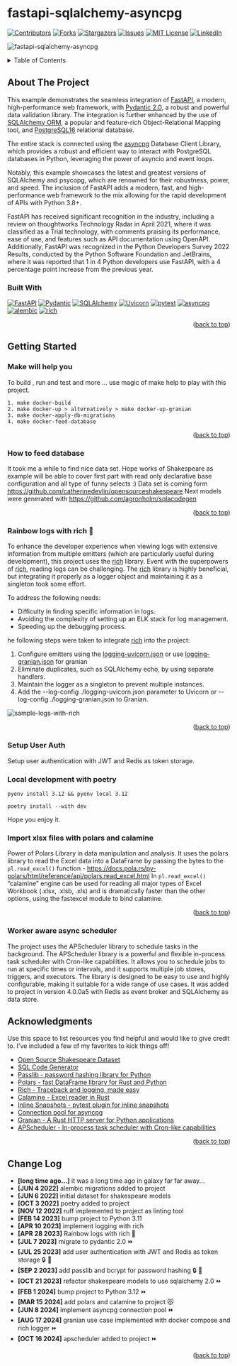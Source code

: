 # fastapi-sqlalchemy-asyncpg
[![Contributors][contributors-shield]][contributors-url]
[![Forks][forks-shield]][forks-url]
[![Stargazers][stars-shield]][stars-url]
[![Issues][issues-shield]][issues-url]
[![MIT License][license-shield]][license-url]
[![LinkedIn][linkedin-shield]][linkedin-url]

![fastapi-sqlalchemy-asyncpg](/static/fsap_1.jpg)

<a name="readme-top"></a>

<details>
  <summary>Table of Contents</summary>
  <ol>
    <li>
      <a href="#about-the-project">About The Project</a>
      <ul>
        <li><a href="#built-with">Built With</a></li>
      </ul>
    </li>
    <li>
      <a href="#getting-started">Getting Started</a>
      <ul>
        <li><a href="#make-will-help-you">Make will help you</a></li>
        <li><a href="#how-to-feed-database">How to feed database</a></li>
        <li><a href="#rainbow-logs-with-rich">Rainbow logs with rich</a></li>
        <li><a href="#setup-user-auth">Setup user auth</a></li>
        <li><a href="#local-development-with-poetry">Local development with poetry</a></li>
        <li><a href="#import-xlsx-files-with-polars-and-calamine">Import xlsx files with polars and calamine</a></li>
        <li><a href="#worker-aware-async-scheduler">Schedule jobs</a></li>
      </ul>
    </li>
    <li><a href="#acknowledgments">Acknowledgments</a></li>
  </ol>
</details>

[//]: # (TODO: Usage,Roadmap, Contributing, License, Contact)

    
## About The Project

This example demonstrates the seamless integration of [FastAPI](https://fastapi.tiangolo.com/), a modern, high-performance web framework,
with [Pydantic 2.0](https://github.com/pydantic/pydantic), a robust and powerful data validation library.
The integration is further enhanced by the use of [SQLAlchemy ORM](https://www.sqlalchemy.org/), a popular and feature-rich Object-Relational Mapping tool,
and [PostgreSQL16](https://www.postgresql.org/about/news/postgresql-16-released-2715/) relational database.

The entire stack is connected using the [asyncpg](https://github.com/MagicStack/asyncpg) Database Client Library,
which provides a robust and efficient way to interact with PostgreSQL databases in Python,
leveraging the power of asyncio and event loops.

Notably, this example showcases the latest and greatest versions of SQLAlchemy and psycopg,
which are renowned for their robustness, power, and speed. The inclusion of FastAPI adds a modern, fast, and high-performance web framework to the mix
allowing for the rapid development of APIs with Python 3.8+.

FastAPI has received significant recognition in the industry, including a review on thoughtworks Technology Radar in April 2021,
where it was classified as a Trial technology, with comments praising its performance, ease of use,
and features such as API documentation using OpenAPI. Additionally, FastAPI was recognized in the Python Developers Survey 2022 Results,
conducted by the Python Software Foundation and JetBrains, where it was reported that 1 in 4 Python developers use FastAPI,
with a 4 percentage point increase from the previous year.


### Built With
[![FastAPI][fastapi.tiangolo.com]][fastapi-url]
[![Pydantic][pydantic.com]][pydantic-url]
[![SQLAlchemy][sqlalchemy.org]][sqlalchemy-url]
[![Uvicorn][uvicorn.org]][uvicorn-url]
[![pytest][pytest.org]][pytest-url]
[![asyncpg][asyncpg.github.io]][asyncpg-url]
[![alembic][alembic.sqlalchemy.org]][alembic-url]
[![rich][rich.readthedocs.io]][rich-url]



<p align="right">(<a href="#readme-top">back to top</a>)</p>

## Getting Started

### Make will help you
To build , run and test and more ... use magic of make help to play with this project.
```shell
1. make docker-build
2. make docker-up > alternatively > make docker-up-granian
3. make docker-apply-db-migrations
4. make docker-feed-database
```


<p align="right">(<a href="#readme-top">back to top</a>)</p>

### How to feed database

It took me a while to find nice data set. Hope works of Shakespeare as example will be able to cover 
first part with read only declarative base configuration and all type of funny selects :)
Data set is coming form https://github.com/catherinedevlin/opensourceshakespeare
Next models were generated with https://github.com/agronholm/sqlacodegen

<p align="right">(<a href="#readme-top">back to top</a>)</p>

### Rainbow logs with rich :rainbow:

To enhance the developer experience when viewing logs with extensive information from multiple emitters 
(which are particularly useful during development), this project uses the [rich](https://github.com/Textualize/rich) library.
Event with the superpowers of [rich](https://github.com/Textualize/rich), reading logs can be challenging.
The [rich](https://github.com/Textualize/rich) library is highly beneficial, but integrating it properly as a logger object
and maintaining it as a singleton took some effort.

To address the following needs:
- Difficulty in finding specific information in logs.
- Avoiding the complexity of setting up an ELK stack for log management.
- Speeding up the debugging process.

he following steps were taken to integrate [rich](https://github.com/Textualize/rich) into the project:
1. Configure emitters using the [logging-uvicorn.json](https://github.com/grillazz/fastapi-sqlalchemy-asyncpg/blob/main/logging-uvicorn.json)
   or use [logging-granian.json](https://github.com/grillazz/fastapi-sqlalchemy-asyncpg/blob/main/logging-granian.json) for granian
2. Eliminate duplicates, such as SQLAlchemy echo, by using separate handlers.
3. Maintain the logger as a singleton to prevent multiple instances.
4. Add the --log-config ./logging-uvicorn.json parameter to Uvicorn or --log-config ./logging-granian.json to Granian.

![sample-logs-with-rich](/static/logz.png)

<p align="right">(<a href="#readme-top">back to top</a>)</p>

### Setup User Auth

Setup user authentication with JWT and Redis as token storage.

### Local development with poetry

```shell
pyenv install 3.12 && pyenv local 3.12
```
```shell
poetry install --with dev
```
Hope you enjoy it.

### Import xlsx files with polars and calamine
Power of Polars Library in data manipulation and analysis.
It uses the polars library to read the Excel data into a DataFrame by passing the bytes to the `pl.read_excel()` function -
https://docs.pola.rs/py-polars/html/reference/api/polars.read_excel.html
In `pl.read_excel()` “calamine” engine can be used for reading all major types of Excel Workbook (.xlsx, .xlsb, .xls) and is dramatically faster than the other options, using the fastexcel module to bind calamine.

<p align="right">(<a href="#readme-top">back to top</a>)</p>

### Worker aware async scheduler
The project uses the APScheduler library to schedule tasks in the background.
The APScheduler library is a powerful and flexible in-process task scheduler with Cron-like capabilities.
It allows you to schedule jobs to run at specific times or intervals, and it supports multiple job stores, triggers, and executors.
The library is designed to be easy to use and highly configurable, making it suitable for a wide range of use cases.
It was added to project in version 4.0.0a5 with Redis as event broker and SQLAlchemy as data store.

## Acknowledgments
Use this space to list resources you find helpful and would like to give credit to.
I've included a few of my favorites to kick things off!

* [Open Source Shakespeare Dataset](https://github.com/catherinedevlin/opensourceshakespeare)
* [SQL Code Generator](https://github.com/agronholm/sqlacodegen)
* [Passlib - password hashing library for Python](https://passlib.readthedocs.io/en/stable/)
* [Polars - fast DataFrame library for Rust and Python](https://docs.pola.rs/)
* [Rich - Traceback and logging, made easy](https://rich.readthedocs.io/en/stable/traceback.html)
* [Calamine - Excel reader in Rust](https://github.com/tafia/calamine)
* [Inline Snapshots - pytest plugin for inline snapshots]()
* [Connection pool for asyncpg](https://magicstack.github.io/asyncpg/current/usage.html#connection-pools)
* [Granian - A Rust HTTP server for Python applications](https://github.com/emmett-framework/granian)
* [APScheduler - In-process task scheduler with Cron-like capabilities](https://apscheduler.readthedocs.io/en/master/)

<p align="right">(<a href="#readme-top">back to top</a>)</p>


## Change Log
- **[long time ago...]** it was a long time ago in galaxy far far away...
- **[JUN 4 2022]** alembic migrations added to project
- **[JUN 6 2022]** initial dataset for shakespeare models
- **[OCT 3 2022]** poetry added to project
- **[NOV 12 2022]** ruff implemented to project as linting tool
- **[FEB 14 2023]** bump project to Python 3.11
- **[APR 10 2023]** implement logging with rich
- **[APR 28 2023]** Rainbow logs with rich :rainbow:
- **[JUL 7 2023]** migrate to pydantic 2.0 :fast_forward:
- **[JUL 25 2023]** add user authentication with JWT and Redis as token storage :lock: :key:
- **[SEP 2 2023]** add passlib and bcrypt for password hashing :lock: :key:
- **[OCT 21 2023]** refactor shakespeare models to use sqlalchemy 2.0 :fast_forward:
- **[FEB 1 2024]** bump project to Python 3.12 :fast_forward:
- **[MAR 15 2024]** add polars and calamine to project :heart_eyes_cat:
- **[JUN 8 2024]** implement asyncpg connection pool :fast_forward:
- **[AUG 17 2024]** granian use case implemented with docker compose and rich logger :fast_forward:
- **[OCT 16 2024]** apscheduler added to project :fast_forward:

<p align="right">(<a href="#readme-top">back to top</a>)</p>


<!-- MARKDOWN LINKS & IMAGES -->
<!-- https://www.markdownguide.org/basic-syntax/#reference-style-links -->
[contributors-shield]: https://img.shields.io/github/contributors/grillazz/fastapi-sqlalchemy-asyncpg.svg?style=for-the-badge
[contributors-url]: https://github.com/grillazz/fastapi-sqlalchemy-asyncpg/graphs/contributors
[forks-shield]: https://img.shields.io/github/forks/grillazz/fastapi-sqlalchemy-asyncpg.svg?style=for-the-badge
[forks-url]: https://github.com/grillazz/fastapi-sqlalchemy-asyncpg/network/members
[stars-shield]: https://img.shields.io/github/stars/grillazz/fastapi-sqlalchemy-asyncpg.svg?style=for-the-badge
[stars-url]: https://github.com/grillazz/fastapi-sqlalchemy-asyncpg/stargazers
[issues-shield]: https://img.shields.io/github/issues/grillazz/fastapi-sqlalchemy-asyncpg.svg?style=for-the-badge
[issues-url]: https://github.com/grillazz/fastapi-sqlalchemy-asyncpg/issues
[license-shield]: https://img.shields.io/github/license/grillazz/fastapi-sqlalchemy-asyncpg.svg?style=for-the-badge
[license-url]: https://github.com/grillazz/fastapi-sqlalchemy-asyncpg/blob/main/LICENSE
[linkedin-shield]: https://img.shields.io/badge/-LinkedIn-black.svg?style=for-the-badge&logo=linkedin&colorB=555
[linkedin-url]: https://www.linkedin.com/in/python-has-powers/

[fastapi.tiangolo.com]: https://img.shields.io/badge/FastAPI-0.115.2-009485?style=for-the-badge&logo=fastapi&logoColor=white
[fastapi-url]: https://fastapi.tiangolo.com/
[pydantic.com]: https://img.shields.io/badge/Pydantic-2.9.2-e92063?style=for-the-badge&logo=pydantic&logoColor=white
[pydantic-url]: https://docs.pydantic.dev/latest/
[sqlalchemy.org]: https://img.shields.io/badge/SQLAlchemy-2.0.36-bb0000?color=bb0000&style=for-the-badge
[sqlalchemy-url]: https://docs.sqlalchemy.org/en/20/
[uvicorn.org]: https://img.shields.io/badge/Uvicorn-0.32.0-2094f3?style=for-the-badge&logo=uvicorn&logoColor=white
[uvicorn-url]: https://www.uvicorn.org/
[asyncpg.github.io]: https://img.shields.io/badge/asyncpg-0.29.0-2e6fce?style=for-the-badge&logo=postgresql&logoColor=white
[asyncpg-url]: https://magicstack.github.io/asyncpg/current/
[pytest.org]: https://img.shields.io/badge/pytest-8.3.3-fff?style=for-the-badge&logo=pytest&logoColor=white
[pytest-url]: https://docs.pytest.org/en/6.2.x/
[alembic.sqlalchemy.org]: https://img.shields.io/badge/alembic-1.13.3-6BA81E?style=for-the-badge&logo=alembic&logoColor=white
[alembic-url]: https://alembic.sqlalchemy.org/en/latest/
[rich.readthedocs.io]: https://img.shields.io/badge/rich-13.9.2-009485?style=for-the-badge&logo=rich&logoColor=white
[rich-url]: https://rich.readthedocs.io/en/latest/
[redis.io]: https://img.shields.io/badge/redis-5.1.1-dc382d?style=for-the-badge&logo=redis&logoColor=white
[redis-url]: https://redis.io/
